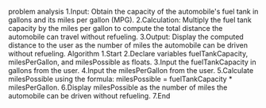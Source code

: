 problem analysis 
1.Input: Obtain the capacity of the automobile's fuel tank in gallons and its miles per gallon (MPG).
2.Calculation: Multiply the fuel tank capacity by the miles per gallon to compute the total distance the automobile can travel without refueling.
3.Output: Display the computed distance to the user as the number of miles the automobile can be driven without refueling.
Algorithm
1.Start
2.Declare variables fuelTankCapacity, milesPerGallon, and milesPossible as floats.
3.Input the fuelTankCapacity in gallons from the user.
4.Input the milesPerGallon from the user.
5.Calculate milesPossible using the formula: milesPossible = fuelTankCapacity * milesPerGallon.
6.Display milesPossible as the number of miles the automobile can be driven without refueling.
7.End






